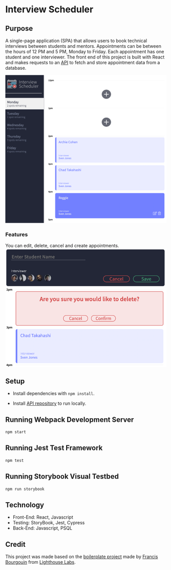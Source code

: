 # Interview Scheduler

## Purpose 
 A single-page application (SPA) that allows users to book technical interviews between students and mentors. Appointments can be between the hours of 12 PM and 5 PM, Monday to Friday. Each appointment has one student and one interviewer. The front end of this project is built with React and makes requests to an [API](https://github.com/lighthouse-labs/scheduler-api) to fetch and store appointment data from a database.


![homepage](./docs/homepage.png)

### Features
You can edit, delete, cancel and create appointments. 
![Appointment](./docs/appointment-form.png)
![Features](./docs/delete-cancel-edit.png)


## Setup

- Install dependencies with `npm install`.

- Install [API repository](https://github.com/lighthouse-labs/scheduler-api) to run locally. 

## Running Webpack Development Server

```sh
npm start
```

## Running Jest Test Framework

```sh
npm test
```

## Running Storybook Visual Testbed

```sh
npm run storybook
```

## Technology 
- Front-End: React, Javascript
- Testing: StoryBook, Jest, Cypress
- Back-End: Javascript, PSQL

## Credit
This project was made based on the [boilerplate project](https://github.com/lighthouse-labs/scheduler/) made by [Francis Bourgouin](https://github.com/FrancisBourgouin) from [Lighthouse Labs](https://www.lighthouselabs.ca/). 
